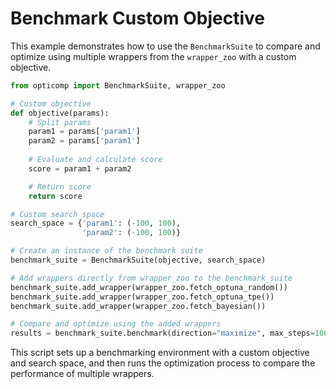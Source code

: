 # Benchmark Custom Objective

This example demonstrates how to use the `BenchmarkSuite` to compare and optimize using multiple wrappers from the `wrapper_zoo` with a custom objective.

```python
from opticomp import BenchmarkSuite, wrapper_zoo

# Custom objective
def objective(params):
    # Split params
    param1 = params['param1']
    param2 = params['param1']
    
    # Evaluate and calculate score
    score = param1 + param2

    # Return score
    return score

# Custom search_space
search_space = {'param1': (-100, 100),
                'param2': (-100, 100)}

# Create an instance of the benchmark suite
benchmark_suite = BenchmarkSuite(objective, search_space)

# Add wrappers directly from wrapper_zoo to the benchmark_suite
benchmark_suite.add_wrapper(wrapper_zoo.fetch_optuna_random())
benchmark_suite.add_wrapper(wrapper_zoo.fetch_optuna_tpe())
benchmark_suite.add_wrapper(wrapper_zoo.fetch_bayesian())

# Compare and optimize using the added wrappers
results = benchmark_suite.benchmark(direction="maximize", max_steps=100, target_score=190, verbose=True, progress_bar=True)
```

This script sets up a benchmarking environment with a custom objective and search space, and then runs the optimization process to compare the performance of multiple wrappers.
